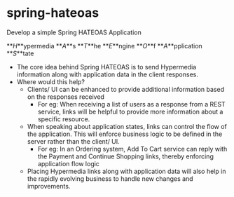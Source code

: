 # spring-hateoas
Develop a simple Spring HATEOAS Application

**_H_**ypermedia **_A_**s **_T_**he **_E_**ngine **_O_**f **_A_**pplication **_S_**tate

- The core idea behind Spring HATEOAS is to send Hypermedia information along with application data in the client responses.
- Where would this help?
    - Clients/ UI can be enhanced to provide additional information based on the responses received
        - For eg: When receiving a list of users as a response from a REST service, links will be helpful to provide more information about a specific resource.
    - When speaking about application states, links can control the flow of the application. This will enforce business logic to be defined in the server rather than the client/ UI.
        - For eg: In an Ordering system, Add To Cart service can reply with the Payment and Continue Shopping links, thereby enforcing application flow logic
    - Placing Hypermedia links along with application data will also help in the rapidly evolving business to handle new changes and improvements.
